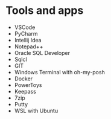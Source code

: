 # Tools and apps

- VSCode
- PyCharm
- Intellij Idea
- Notepad++
- Oracle SQL Developer
- Sqlcl
- GIT
- Windows Terminal with oh-my-posh
- Docker
- PowerToys
- Keepass
- 7zip
- Putty
- WSL with Ubuntu
